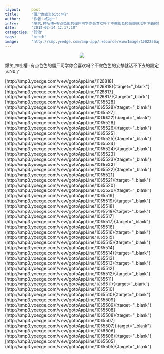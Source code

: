 ```yaml
---
layout:     post
title:      "僵尸也能当bitch吗"
author:     "作者：柊裕一"
intro:      "爆笑,神吐槽+有点色色的僵尸同学你会喜欢吗？不做色色的妄想就活不下去的設定太NB了"
date:       "2018-02-14 12:17:18"
categories: "其他"
tags:       "bitch"
image:      "http://smp.yoedge.com/smp-app/resource/viewImage/1002256appline.png"
---
```

<div style="text-align: center">
<p><img src="http://smp.yoedge.com/smp-app/resource/viewImage/1002256appline.png"/></p>
</div>
<p class="post-meta">
<span>爆笑,神吐槽+有点色色的僵尸同学你会喜欢吗？不做色色的妄想就活不下去的設定太NB了</span>
</p>
[http://smp3.yoedge.com/view/gotoAppLine/1126818](http://smp3.yoedge.com/view/gotoAppLine/1126818){:target="_blank"}
[http://smp3.yoedge.com/view/gotoAppLine/1126817](http://smp3.yoedge.com/view/gotoAppLine/1126817){:target="_blank"}
[http://smp3.yoedge.com/view/gotoAppLine/1065528](http://smp3.yoedge.com/view/gotoAppLine/1065528){:target="_blank"}
[http://smp3.yoedge.com/view/gotoAppLine/1065527](http://smp3.yoedge.com/view/gotoAppLine/1065527){:target="_blank"}
[http://smp3.yoedge.com/view/gotoAppLine/1065526](http://smp3.yoedge.com/view/gotoAppLine/1065526){:target="_blank"}
[http://smp3.yoedge.com/view/gotoAppLine/1065525](http://smp3.yoedge.com/view/gotoAppLine/1065525){:target="_blank"}
[http://smp3.yoedge.com/view/gotoAppLine/1065524](http://smp3.yoedge.com/view/gotoAppLine/1065524){:target="_blank"}
[http://smp3.yoedge.com/view/gotoAppLine/1065523](http://smp3.yoedge.com/view/gotoAppLine/1065523){:target="_blank"}
[http://smp3.yoedge.com/view/gotoAppLine/1065522](http://smp3.yoedge.com/view/gotoAppLine/1065522){:target="_blank"}
[http://smp3.yoedge.com/view/gotoAppLine/1065521](http://smp3.yoedge.com/view/gotoAppLine/1065521){:target="_blank"}
[http://smp3.yoedge.com/view/gotoAppLine/1065520](http://smp3.yoedge.com/view/gotoAppLine/1065520){:target="_blank"}
[http://smp3.yoedge.com/view/gotoAppLine/1065519](http://smp3.yoedge.com/view/gotoAppLine/1065519){:target="_blank"}
[http://smp3.yoedge.com/view/gotoAppLine/1065518](http://smp3.yoedge.com/view/gotoAppLine/1065518){:target="_blank"}
[http://smp3.yoedge.com/view/gotoAppLine/1065517](http://smp3.yoedge.com/view/gotoAppLine/1065517){:target="_blank"}
[http://smp3.yoedge.com/view/gotoAppLine/1065516](http://smp3.yoedge.com/view/gotoAppLine/1065516){:target="_blank"}
[http://smp3.yoedge.com/view/gotoAppLine/1065515](http://smp3.yoedge.com/view/gotoAppLine/1065515){:target="_blank"}
[http://smp3.yoedge.com/view/gotoAppLine/1065514](http://smp3.yoedge.com/view/gotoAppLine/1065514){:target="_blank"}
[http://smp3.yoedge.com/view/gotoAppLine/1065513](http://smp3.yoedge.com/view/gotoAppLine/1065513){:target="_blank"}
[http://smp3.yoedge.com/view/gotoAppLine/1065512](http://smp3.yoedge.com/view/gotoAppLine/1065512){:target="_blank"}
[http://smp3.yoedge.com/view/gotoAppLine/1065511](http://smp3.yoedge.com/view/gotoAppLine/1065511){:target="_blank"}
[http://smp3.yoedge.com/view/gotoAppLine/1065510](http://smp3.yoedge.com/view/gotoAppLine/1065510){:target="_blank"}
[http://smp3.yoedge.com/view/gotoAppLine/1065509](http://smp3.yoedge.com/view/gotoAppLine/1065509){:target="_blank"}
[http://smp3.yoedge.com/view/gotoAppLine/1065508](http://smp3.yoedge.com/view/gotoAppLine/1065508){:target="_blank"}
[http://smp3.yoedge.com/view/gotoAppLine/1065507](http://smp3.yoedge.com/view/gotoAppLine/1065507){:target="_blank"}
[http://smp3.yoedge.com/view/gotoAppLine/1065506](http://smp3.yoedge.com/view/gotoAppLine/1065506){:target="_blank"}
[http://smp3.yoedge.com/view/gotoAppLine/1065505](http://smp3.yoedge.com/view/gotoAppLine/1065505){:target="_blank"}


